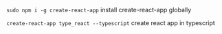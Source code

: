 `sudo npm i -g create-react-app` install create-react-app globally


`create-react-app type_react --typescript` create react app in typescript 
